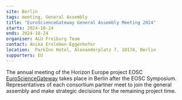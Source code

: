 ```yaml
---
site: Berlin
tags: meeting, General Assembly
title: "EuroScienceGateway General Assembly Meeting 2024"
starts: 2024-10-24
ends: 2024-10-24
organiser: ALU Freiburg Team
contact: Anika Erxleben-Eggenhofer
location:  ParkInn Hotel, Alexanderplatz 7, 10178, Berlin
supporters: EU
---
```


The annual meeting of the Horizon Europe project EOSC [EuroScienceGateway](https://eurosciencegateway.eu) takes place in Berlin after the EOSC Symposium.
Representatives of each consortium partner meet to join the general assembly and make strategic decisions for the remaining project time.
